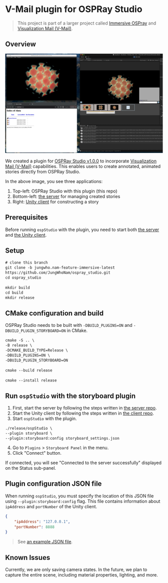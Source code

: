 # V-Mail plugin for OSPRay Studio 
> This project is part of a larger project called [Immersive OSPray](https://github.com/jungwhonam/ImmersiveOSPRay) and [Visualization Mail (V-Mail)](https://github.com/JungWhoNam/VisualizationMail).

 ## Overview
![TACC Rattler](storyboard.png)

We created a plugin for [OSPRay Studio v1.0.0](https://github.com/RenderKit/ospray-studio/releases/tag/v1.0.0) to incorporate [Visualization Mail (V-Mail)](https://github.com/JungWhoNam/VisualizationMail) capabilities. This enables users to create annotated, animated stories directly from OSPRay Studio.

In the above image, you see three applications:
1. Top-left: OSPRay Studio with this plugin (this repo)
2. Bottom-left: [the server](https://github.com/JungWhoNam/VisualizationMailServer) for managing created stories
3. Right: [Unity client](https://github.com/JungWhoNam/Storyboard) for constructing a story 


## Prerequisites
Before running `ospStudio` with the plugin, you need to start both [the server](https://github.com/JungWhoNam/VisualizationMailServer) and [the Unity client](https://github.com/JungWhoNam/Storyboard).


## Setup
```shell
# clone this branch
git clone -b jungwho.nam-feature-immersive-latest https://github.com/JungWhoNam/ospray_studio.git
cd ospray_studio

mkdir build
cd build
mkdir release
```


## CMake configuration and build
OSPRay Studio needs to be built with `-DBUILD_PLUGINS=ON` and `-DBUILD_PLUGIN_STORYBOARD=ON` in CMake.

```shell
cmake -S .. \
-B release \
-DCMAKE_BUILD_TYPE=Release \
-DBUILD_PLUGINS=ON \
-DBUILD_PLUGIN_STORYBOARD=ON

cmake --build release

cmake --install release
```


## Run `ospStudio` with the storyboard plugin

1. First, start the server by following the steps written in [the server repo](https://github.com/JungWhoNam/VisualizationMailServer).
2. Start the Unity client by following the steps written in [the client repo](https://github.com/JungWhoNam/Storyboard).
3. Start `ospStudio` with the plugin.
```shell
./release/ospStudio \
--plugin storyboard \
--plugin:storyboard:config storyboard_settings.json
```
4. Go to `Plugins` > `Storyboard Panel` in the menu.
5. Click "Connect" button.

If connected, you will see "Connected to the server successfully" displayed on the Status sub-panel.


## Plugin configuration JSON file
When running `ospStudio`, you must specify the location of this JSON file using `--plugin:storyboard:config` flag. This file contains information about `ipAddress` and `portNumber` of the Unity client.

```json
{
    "ipAddress": "127.0.0.1",
    "portNumber": 8888
}
```

> See [an example JSON file](./storyboard_settings.json).


## Known Issues
Currently, we are only saving camera states. In the future, we plan to capture the entire scene, including material properties, lighting, and more.
